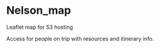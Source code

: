 # Nelson_map
Leaflet map for S3 hosting

Access for people on trip with resources and itinerary info.

